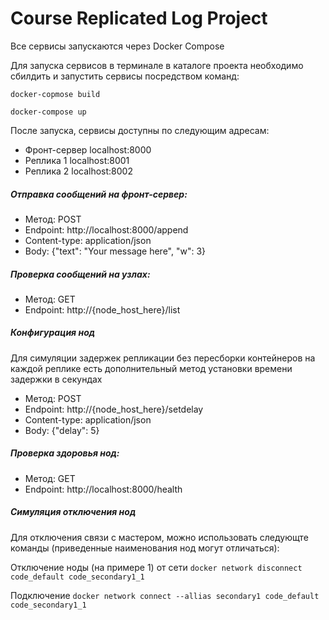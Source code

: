 # Course Replicated Log Project

Все сервисы запускаются через Docker Compose 

Для запуска сервисов в терминале в каталоге проекта необходимо сбилдить и запустить сервисы посредством команд:

`docker-copmose build`

`docker-compose up`

После запуска, сервисы доступны по следующим адресам:

- Фронт-сервер  localhost:8000
- Реплика 1     localhost:8001
- Реплика 2     localhost:8002

##### Отправка сообщений на фронт-сервер:

- Метод:        POST
- Endpoint:     http://localhost:8000/append
- Content-type: application/json
- Body:         {"text": "Your message here", "w": 3} 

##### Проверка сообщений на узлах:

- Метод:        GET
- Endpoint:     http://{node_host_here}/list

##### Конфигурация нод
Для симуляции задержек репликации без пересборки контейнеров на каждой реплике есть дополнительный метод установки времени задержки в секундах

- Метод:        POST
- Endpoint:     http://{node_host_here}/setdelay
- Content-type: application/json
- Body:         {"delay": 5}

##### Проверка здоровья нод:

- Метод:        GET
- Endpoint:     http://localhost:8000/health

##### Симуляция отключения нод
Для отключения связи с мастером, можно использовать следующте команды (приведенные наименования нод могут отличаться):

Отключение ноды (на примере 1) от сети 
`docker network disconnect code_default code_secondary1_1`

Подключение
`docker network connect --allias secondary1 code_default code_secondary1_1`